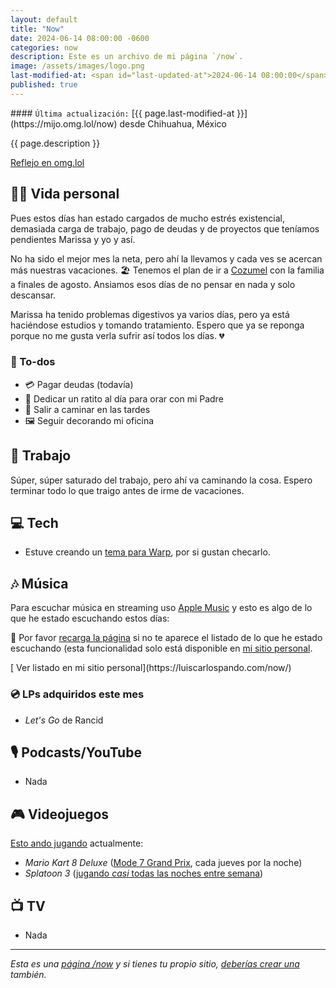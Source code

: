 ```yaml
---
layout: default
title: "Now"
date: 2024-06-14 08:00:00 -0600
categories: now
description: Este es un archivo de mi página `/now`.
image: /assets/images/logo.png
last-modified-at: <span id="last-updated-at">2024-06-14 08:00:00</span>
published: true
---
```


<div class="card last-updated my-3 text-center">
<div class="card-body rounded">
#### <code>Última actualización:</code> [{{ page.last-modified-at }}](https://mijo.omg.lol/now) desde Chihuahua, México
</div>
</div>

<p class="text-center">{{ page.description }}</p>

<p class="text-center">
<a class="btn btn-primary btn-sm" href="https://mijo.omg.lol/now">
<i class="fa-solid fa-heart"></i> Reflejo en omg.lol
</a>
</p>

## 👦🏻 Vida personal
Pues estos días han estado cargados de mucho estrés existencial, demasiada carga de trabajo, pago de deudas y de proyectos que teníamos pendientes Marissa y yo y así.

No ha sido el mejor mes la neta, pero ahí la llevamos y cada ves se acercan más nuestras vacaciones. 🏖️ Tenemos el plan de ir a [Cozumel](https://es.wikipedia.org/wiki/San_Miguel_de_Cozumel) con la familia a finales de agosto. Ansiamos esos días de no pensar en nada y solo descansar.

Marissa ha tenido problemas digestivos ya varios días, pero ya está haciéndose estudios y tomando tratamiento. Espero que ya se reponga porque no me gusta verla sufrir así todos los días. 💔

### 📝 To-dos
- 💳 Pagar deudas (todavía)
- 🙏 Dedicar un ratito al día para orar con mi Padre
- 🚶 Salir a caminar en las tardes
- 🖼️ Seguir decorando mi oficina

## 💼 Trabajo
Súper, súper saturado del trabajo, pero ahí va caminando la cosa. Espero terminar todo lo que traigo antes de irme de vacaciones.

## 💻 Tech
- Estuve creando un [tema para Warp](https://blog.luiscarlospando.com/personal/2024/07/tema-pastel-crt-para-la-terminal-warp/), por si gustan checarlo.

## 🎶 Música
Para escuchar música en streaming uso [Apple Music](https://music.apple.com/profile/luiscarlospando) y esto es algo de lo que he estado escuchando estos días:

<ul id="lastfm-top-artists"></ul>

🔄 Por favor <a href="javascript:void(0)" onclick="location.reload(); return false;">recarga la página</a> si no te aparece el listado de lo que he estado escuchando (esta funcionalidad solo está disponible en [mi sitio personal](https://luiscarlospando.com/now/).

<span class="omg-lol-now-page-element">
[<i class="fa-solid fa-up-right-from-square"></i> Ver listado en mi sitio personal](https://luiscarlospando.com/now/)
</span>

### 💿 LPs adquiridos este mes
- *Let's Go* de Rancid

## 🎙 Podcasts/YouTube
- Nada

## 🎮 Videojuegos
[Esto ando jugando](https://luiscarlospando.com/games) actualmente:

- *Mario Kart 8 Deluxe* ([Mode 7 Grand Prix](https://luiscarlospando.com/games/mario-kart/), cada jueves por la noche)
- *Splatoon 3* ([jugando *casi* todas las noches entre semana](https://luiscarlospando.com/games/splatoon/))

## 📺 TV
- Nada

---

*Esta es una [página /now](https://nownownow.com/about) y si tienes tu propio sitio, [deberías crear una](https://nownownow.com/about) también.*
